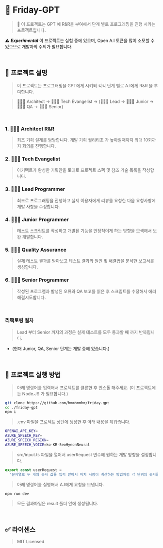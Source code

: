 # 🔮 Friday-GPT

> 📜 이 프로젝트는 GPT 에 R&R을 부여해서 단계 별로 프로그래밍을 진행 시키는 프로젝트입니다.

⚠️ **_Experimental_** 이 프로젝트는 실험 중에 있으며, Open A.I 토큰을 많이 소모할 수 있으므로 개발자의 주의가 필요합니다.

<br/>

## 💬 프로젝트 설명

> 이 프로젝트는 프로그래밍을 GPT에게 시키되 각각 단계 별로 A.I에게 R&R 을 부여합니다.

> 👩🏻‍⚕️ Architect -> 🕵🏻‍♀️ Tech Evangelist -> (👩🏻‍💻 Lead -> 👩🏻‍🏭 Junior -> 👩🏻‍🚀 QA -> 👩🏻‍🚒 Senior)

<br />

### 1. 👩🏻‍⚕️ Architect R&R

> 최초 기획 설계를 담당합니다. 개발 기획 퀄리티초 가 높아질때까지 최대 10회까지 회의를 진행합니다.

### 2. 🕵🏻‍♀️ Tech Evangelist

> 아키텍트가 완성한 기획안을 토대로 프로젝트 스펙 및 참조 기술 목록을 작성합니다.

### 3. 👩🏻‍💻 Lead Programmer

> 최초로 프로그래밍을 진행하고 실제 이용자에게 리뷰를 요청한 다음 요청사항에 개발 사항을 수정합니다.

### 4. 👩🏻‍🏭 Junior Programmer

> 테스트 스크립트를 작성하고 개발된 기능을 안정적이게 하는 방향을 모색해서 보완 개발합니다.

### 5. 👩🏻‍🚀 Quality Assurance

> 실제 테스트 결과를 받아보고 테스트 결과와 원인 및 해결법을 분석한 보고서를 생성합니다.

### 6. 👩🏻‍🚒 Senior Programmer

> 작성된 프로그램과 발생된 오류와 QA 보고를 읽은 후 스크립트를 수정해서 에러 해결시도합니다.

<br />

### **리팩토링 절차**

> Lead 부터 Senior 까지의 과정은 실제 테스트를 모두 통과할 때 까지 반복됩니다.

- (현재 Junior, QA, Senior 단계는 개발 중에 있습니다.)

<br />

## 💬 프로젝트 실행 방법

> 아래 명령어를 입력해서 프로젝트를 클론한 후 인스톨 해주세요. (이 프로젝트에는 Node.JS 가 필요합니다.)

```bash
git clone https://github.com/hmmhmmhm/friday-gpt
cd ./friday-gpt
npm i
```

> .env 파일을 프로젝트 상단에 생성한 후 아래 내용을 체워줍니다.

```bash
OPENAI_API_KEY=
AZURE_SPEECH_KEY=
AZURE_SPEECH_REGION=
AZURE_SPEECH_VOICE=ko-KR-SeoHyeonNeural
```

> src/input.ts 파일을 열어서 userRequest 변수에 원하는 개발 방향을 설정합니다.

```ts
export const userRequest =
  "문자열로 두 개의 숫자 값을 입력 받아서 마치 사람이 계산하는 방법처럼 각 단위의 숫자를 비교해서 무제한 길이로 사칙연산을 할 수 있는 Typescript 라이브러리를 작성해줘";
```

> 아래 명령어를 실행해서 A.I에게 요청을 보냅니다.

```
npm run dev
```

> 모든 결과파일은 result 폴더 안에 생성됩니다.

<br />

## ✅ 라이센스

> MIT Licensed.
